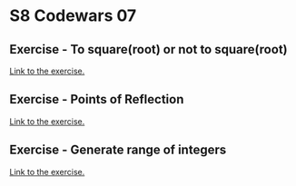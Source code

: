 # S8 Codewars 07

## Exercise - To square(root) or not to square(root)
[Link to the exercise.](https://www.codewars.com/kata/57f6ad55cca6e045d2000627)

## Exercise - Points of Reflection
[Link to the exercise.](https://www.codewars.com/kata/57bfea4cb19505912900012c)

## Exercise - Generate range of integers
[Link to the exercise.](https://www.codewars.com/kata/55eca815d0d20962e1000106)